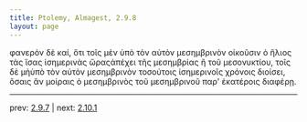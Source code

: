 ```yaml
---
title: Ptolemy, Almagest, 2.9.8
layout: page
---
```


φανερὸν δὲ καί, ὅτι τοῖς μὲν ὑπὸ τὸν αὐτὸν μεσημβρινὸν οἰκοῦσιν ὁ ἥλιος τὰς ἴσας ἰσημερινὰς ὥραςἀπέχει τῆς μεσημβρίας ἢ τοῦ μεσονυκτίου, τοῖς δὲ μὴὑπὸ τὸν αὐτὸν μεσημβρινὸν τοσούτοις ἰσημερινοῖς χρόνοις διοίσει, ὅσαις ἂν μοίραις ὁ μεσημβρινὸς τοῦ μεσημβρινοῦ παρ' ἑκατέροις διαφέρῃ.

---

prev: [2.9.7](../2.9.7/) | next: [2.10.1](../2.10.1/)

